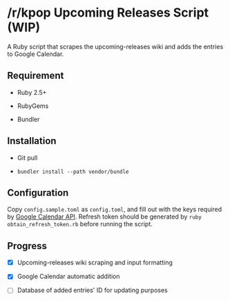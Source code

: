 # /r/kpop Upcoming Releases Script (WIP)

A Ruby script that scrapes the upcoming-releases wiki and adds the entries to Google Calendar.

## Requirement

* Ruby 2.5+

* RubyGems

* Bundler

## Installation

* Git pull

* `bundler install --path vendor/bundle`

## Configuration

Copy `config.sample.toml` as `config.toml`, and fill out with the keys required by [Google Calendar API](https://github.com/northworld/google_calendar).
Refresh token should be generated by `ruby obtain_refresh_token.rb` before running the script.

## Progress

- [x] Upcoming-releases wiki scraping and input formatting

- [x] Google Calendar automatic addition

- [ ] Database of added entries' ID for updating purposes